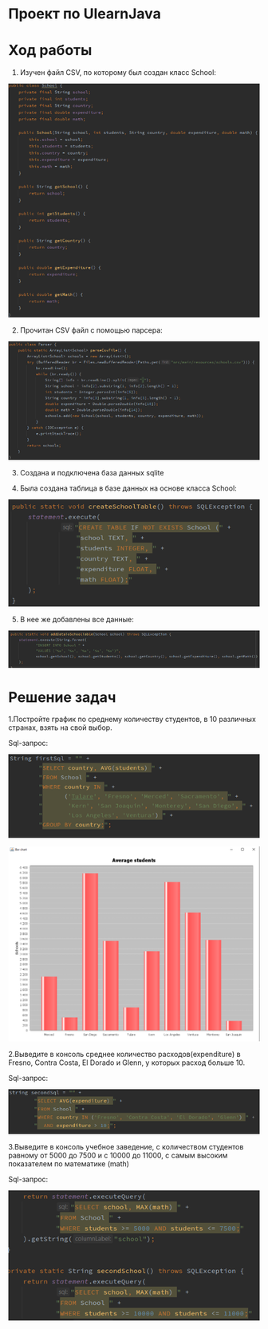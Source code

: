 # Проект по UlearnJava 

# Ход работы 

1. Изучен файл CSV, по которому был создан класс School:

![school](https://github.com/Forsee5/javaProject/blob/master/pictures/school-class.png)

2. Прочитан CSV файл с помощью парсера:

![parser](https://github.com/Forsee5/javaProject/blob/master/pictures/parser.png)

3. Создана и подключена база данных sqlite

4. Была создана таблица в базе данных на основе класса School:

![parser](https://github.com/Forsee5/javaProject/blob/master/pictures/create-table.png)

5. В нее же добавлены все данные:

![parser](https://github.com/Forsee5/javaProject/blob/master/pictures/addData.png)

# Решение задач

1.Постройте график по среднему количеству студентов, в 10 различных странах, взять на свой выбор. <br>

Sql-запрос:

![parser](https://github.com/Forsee5/javaProject/blob/master/pictures/fristSQL.png)

![parser](https://github.com/Forsee5/javaProject/blob/master/pictures/diagram.png)

2.Выведите в консоль среднее количество расходов(expenditure) в Fresno, Contra Costa, El Dorado и Glenn, у которых расход больше 10. <br>

Sql-запрос:

![parser](https://github.com/Forsee5/javaProject/blob/master/pictures/secondSQL.png)

3.Выведите в консоль учебное заведение, с количеством студентов равному от 5000 до 7500 и с 10000 до 11000, с самым высоким показателем по математике (math) <br>

Sql-запрос:

![parser](https://github.com/Forsee5/javaProject/blob/master/pictures/thirdSQL.png)
